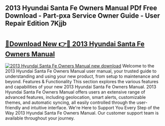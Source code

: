 ## 2013 Hyundai Santa Fe Owners Manual PDf Free Download - Part-pxa Service Owner Guide - User Repair Edition 7Kjjb

# <h2><a href="http://bc32408.oget.top/?id=2013+Hyundai+Santa+Fe+Owners+Manual">🔗Download New 👉🔴 2013 Hyundai Santa Fe Owners Manual</a></h2>

[![2013 Hyundai Santa Fe Owners Manual new download](https://i.imgur.com/5g1atiW.png)](http://bc32408.oget.top/?id=2013+Hyundai+Santa+Fe+Owners+Manual)
Welcome to the 2013 Hyundai Santa Fe Owners Manual user manual, your trusted guide to understanding and using your new product, from setup to maintenance and beyond. Features & Functionality This section explores the various features and capabilities of your new 2013 Hyundai Santa Fe Owners Manual. 2013 Hyundai Santa Fe Owners Manual offers users an extensive range of advanced features, including geolocation, smart alerts, customizable themes, and automatic syncing, all easily controlled through the user-friendly and intuitive interface. We're Here to Support You Every Step of the Way 2013 Hyundai Santa Fe Owners Manual. Our customer support team is available throughout your journey.
